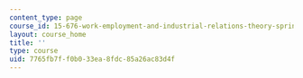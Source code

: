 ```yaml
---
content_type: page
course_id: 15-676-work-employment-and-industrial-relations-theory-spring-2008
layout: course_home
title: ''
type: course
uid: 7765fb7f-f0b0-33ea-8fdc-85a26ac83d4f
---
```

